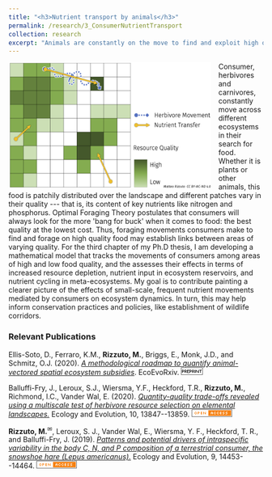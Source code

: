```yaml
---
title: "<h3>Nutrient transport by animals</h3>"
permalink: /research/3_ConsumerNutrientTransport
collection: research
excerpt: "Animals are constantly on the move to find and exploit high quality food patches. These movement, which happen at small spatial scale and on a daily basis, hold the potential to link habitats with different productivities and nutrients availability. I am working to develop a mathematical model to describe these links and their implications for ecosystem dynamics and conservation policies."
---
```


<img src="../images/NutTransfer2.png" alt="A drawing of potential pathways for nutrient transfer mediated by animals" style = "width:400px;height:250px;margin-right:15px;float:left">
Consumer, herbivores and carnivores, constantly move across different ecosystems in their search for food. Whether it is plants or other animals, this food is patchily distributed over the landscape and different patches vary in their quality --- that is, its content of key nutrients like nitrogen and phosphorus. Optimal Foraging Theory postulates that consumers will always look for the more 'bang for buck' when it comes to food: the best quality at the lowest cost. Thus, foraging movements consumers make to find and forage on high quality food may establish links between areas of varying quality. For the third chapter of my Ph.D thesis, I am developing a mathematical model that tracks the movements of consumers among areas of high and low food quality, and the assesses their effects in terms of increased resource depletion, nutrient input in ecosystem reservoirs, and nutrient cycling in meta-ecosystems. My goal is to contribute painting a clearer picture of the effects of small-scale, frequent nutrient movements mediated by consumers on ecosystem dynamics. In turn, this may help inform conservation practices and policies, like establishment of wildlife corridors.

<h3>Relevant Publications</h3>

Ellis-Soto, D., Ferraro, K.M., **Rizzuto, M.**, Briggs, E., Monk, J.D., and Schmitz, O.J. (2020). [*A methodological roadmap to quantify animal-vectored spatial ecosystem subsidies*](https://doi.org/10.32942/osf.io/zyx84). EcoEvoRxiv. ![preprint](../images/preprint.png)

Balluffi-Fry, J., Leroux, S.J., Wiersma, Y.F., Heckford, T.R., **Rizzuto, M.**, Richmond, I.C., Vander Wal, E. (2020). [*Quantity-quality trade-offs revealed using a multiscale test of herbivore resource selection on elemental landscapes.*](https://doi.org/10.1002/ece3.6975) Ecology and Evolution, 10, 13847--13859. ![open_access](../images/open_access.png)

**Rizzuto, M.**<sup><a title='Corresponding author'>✉</a></sup>, Leroux, S. J., Vander Wal, E., Wiersma, Y. F., Heckford, T. R., and Balluffi-Fry, J. (2019). [*Patterns and potential drivers of intraspecific variability in the body C, N, and P composition of a terrestrial consumer, the snowshoe hare (Lepus americanus).*](https://onlinelibrary.wiley.com/doi/full/10.1002/ece3.5880) Ecology and Evolution, 9, 14453--14464. ![open_access](../images/open_access.png)
